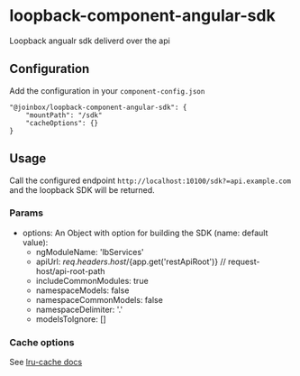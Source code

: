 # loopback-component-angular-sdk
Loopback angualr sdk deliverd over the api

## Configuration

Add the configuration in your `component-config.json`

```
"@joinbox/loopback-component-angular-sdk": {
    "mountPath": "/sdk"
    "cacheOptions": {}
}
```

## Usage

Call the configured endpoint `http://localhost:10100/sdk?=api.example.com` and the loopback SDK will be returned.

### Params

- options: An Object with option for building the SDK (name: default value):
  - ngModuleName: 'lbServices'
  - apiUrl: ${req.headers.host}/${app.get('restApiRoot')} // request-host/api-root-path
  - includeCommonModules: true
  - namespaceModels: false
  - namespaceCommonModels: false
  - namespaceDelimiter: '.'
  - modelsToIgnore: []


### Cache options

See [lru-cache docs](https://github.com/isaacs/node-lru-cache#readme)
